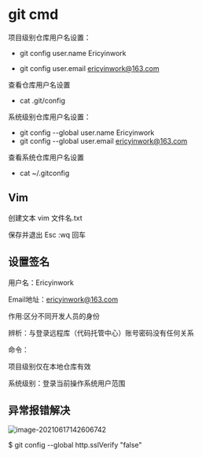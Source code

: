 # git cmd

项目级别仓库用户名设置：

* git config user.name Ericyinwork

* git config user.email ericyinwork@163.com

查看仓库用户名设置

* cat .git/config

系统级别仓库用户名设置：
* git config --global user.name Ericyinwork
* git config --global user.email ericyinwork@163.com

查看系统仓库用户名设置

* cat ~/.gitconfig





## Vim

创建文本		vim 文件名.txt  

 保存并退出	Esc  :wq  回车  



## 设置签名

用户名：Ericyinwork

Email地址：ericyinwork@163.com

作用:区分不同开发人员的身份

辨析：与登录远程库（代码托管中心）账号密码没有任何关系

命令：

项目级别仅在本地仓库有效

系统级别：登录当前操作系统用户范围

## 异常报错解决

![image-20210617142606742](F:\rt-thread\git_notes\md_screenshot\image-20210617142606742.png)

$ git config --global http.sslVerify "false"